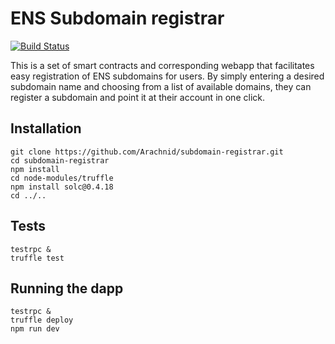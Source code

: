 # ENS Subdomain registrar

[![Build Status](https://travis-ci.org/Arachnid/subdomain-registrar.svg?branch=master)](https://travis-ci.org/Arachnid/subdomain-registrar)

This is a set of smart contracts and corresponding webapp that facilitates easy registration of ENS subdomains for users. By simply entering a desired subdomain name and choosing from a list of available domains, they can register a subdomain and point it at their account in one click.

## Installation

```
git clone https://github.com/Arachnid/subdomain-registrar.git
cd subdomain-registrar
npm install
cd node-modules/truffle
npm install solc@0.4.18
cd ../..
```

## Tests

```
testrpc &
truffle test
```

## Running the dapp

```
testrpc &
truffle deploy
npm run dev
```
